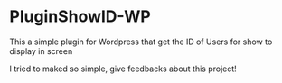 # PluginShowID-WP
This a simple plugin for Wordpress that get the ID of Users for show to display in screen

I tried to maked so simple, give feedbacks about this project!
